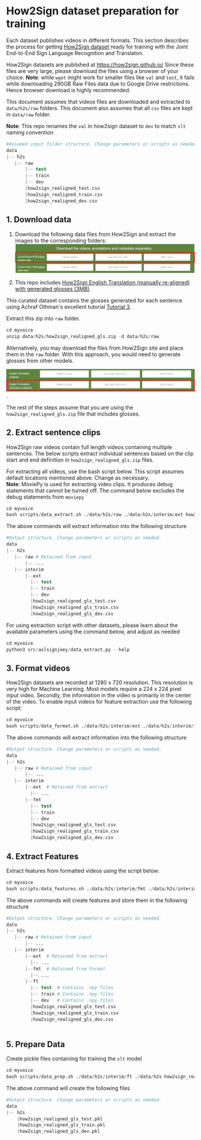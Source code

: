 # How2Sign dataset preparation for training
Each dataset publishes videos in different formats. This section describes the process for getting [How2Sign dataset](https://how2sign.github.io) ready for training with the Joint End-to-End Sign Language Recognition and Translaton.  

How2Sign datasets are published at https://how2sign.github.io/ Since these files are very large, please download the files using a browser of your choice. **Note**: while `wget` might work for smaller files like `val` and `test`, it fails while downloading 290GB Raw Files data due to Google Drive restrictions. Hence browser download is highly recommended. 

This document assumes that videos files are downloaded and extracted to `data/h2s/raw` folders. This document also assumes that all `csv` files are kept in `data/raw` folder.  

**Note**: This repo renames the `val` in how2sign dataset to `dev` to match `slt` naming convention

```s
#Assumed input folder structure. Change parameters or scripts as needed. 
data
|-- h2s
   |-- raw  
       |-- test
       |-- train
       |-- dev
       |how2sign_realigned_test.csv
       |how2sign_realigned_train.csv
       |how2sign_realigned_dev.csv
```
## 1. Download data 

1. Download the following data files from How2Sign and extract the images to the corresponding folders:
![How2Sign Download 1](docs/assets/images/how2sign_dwnl_1.png)  

2. This repo includes [How2Sign English Translation (manually re-aligned) with generated glosses (3MB)](data/h2s/how2sign_realigned_gls.zip). 

This curated dataset contains the glosses generated for each sentence using Achraf Othman's excellent tutorial [Tutorial 3](https://achrafothman.net/site/deployment-of-a-statistical-machine-translation-english-american-sign-language/). 

Extract this zip into `raw` folder.  

```s
cd myvoice
unzip data/h2s/how2sign_realigned_gls.zip -d data/h2s/raw
```

Alternatively, you may download the files from How2Sign site and place them in the `raw` folder. With this approach, you would need to generate glosses from other models. 
 
![How2Sign Download 2](docs/assets/images/how2sign_dwnl_2.png).


The rest of the steps assume that you are using the `how2sign_realigned_gls.zip` file that includes glosses.

## 2. Extract sentence clips
How2Sign raw videos contain full length videos containing multiple sentences. The below scripts extract individual sentences based on the clip start and end definition in `how2sign_realigned_gls.zip` files. 

For extracting all videos, use the bash script below. This script assumes default locations mentioned above. Change as necessary.  
**Note**: MoviePy is used for extracting video clips. It produces debug statements that cannot be turned off. The command below excludes the debug statements from `moviepy`  

```s
cd myvoice
bash scripts/data_extract.sh ./data/h2s/raw ./data/h2s/interim/ext how2sign_realigned_gls_ | grep -viE 'join|oviepy'
``` 

The above commands will extract information into the following structure
```s
#Output structure. Change parameters or scripts as needed. 
data
|-- h2s
   |-- raw # Retained from input
       |-- ...
   |-- interim
       |--ext  
         |-- test
         |-- train
         |-- dev
         |how2sign_realigned_gls_test.csv
         |how2sign_realigned_gls_train.csv
         |how2sign_realigned_gls_dev.csv
```

For using extraction script with other datasets, please learn about the available parameters using the command below, and adjust as needed

```s
cd myvoice
python3 src/aslsignjoey/data_extract.py --help
```

## 3. Format videos
How2Sign datasets are recorded at 1280 x 720 resolution. This resolution is very high for Machine Learning. Most models require a 224 x 224 pixel input video. Secondly, the information in the video is primarily in the center of the video. To enable input videos for feature extraction use the following script:  

```s
cd myvoice
bash scripts/data_format.sh ./data/h2s/interim/ext ./data/h2s/interim/fmt how2sign_realigned_gls_
``` 

The above commands will extract information into the following structure
```s
#Output structure. Change parameters or scripts as needed. 
data
|-- h2s
   |-- raw # Retained from input
       |-- ...
   |-- interim
       |--ext  # Retained from extract
         |-- ... 
       |--fmt  
         |-- test
         |-- train
         |-- dev
         |how2sign_realigned_gls_test.csv
         |how2sign_realigned_gls_train.csv
         |how2sign_realigned_gls_dev.csv
```

## 4. Extract Features
Extract features from formatted videos using the script below:  

```s
cd myvoice
bash scripts/data_features.sh ./data/h2s/interim/fmt ./data/h2s/interim/ft how2sign_realigned_gls_
``` 

The above commands will create features and store them in the following structure
```s
#Output structure. Change parameters or scripts as needed. 
data
|-- h2s
   |-- raw # Retained from input
       |-- ...
   |-- interim
       |--ext  # Retained from extract
         |-- ... 
       |--fmt  # Retained from Format
         |-- ...
       |--ft
         |-- test  # Contains .npy files
         |-- train # Contains .npy files
         |-- dev   # Contains .npy files
         |how2sign_realigned_gls_test.csv
         |how2sign_realigned_gls_train.csv
         |how2sign_realigned_gls_dev.csv
      
```

## 5. Prepare Data
Create pickle files containing for training the `slt` model
```s
cd myvoice
bash scripts/data_prep.sh ./data/h2s/interim/ft ./data/h2s how2sign_realigned_gls_ h2s_realigned_gls_i3d_all
``` 

The above command will create the following files
```s
#Output structure. Change parameters or scripts as needed. 
data
|-- h2s
    |how2sign_realigned_gls_test.pkl
    |how2sign_realigned_gls_train.pkl
    |how2sign_realigned_gls_dev.pkl
      
```

